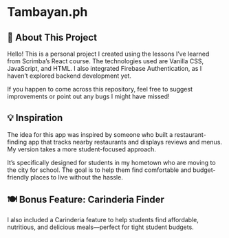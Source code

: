 # Tambayan.ph

## 📌 About This Project
Hello! This is a personal project I created using the lessons I’ve learned from Scrimba’s React course. The technologies used are Vanilla CSS, JavaScript, and HTML. I also integrated Firebase Authentication, as I haven’t explored backend development yet.

If you happen to come across this repository, feel free to suggest improvements or point out any bugs I might have missed!

## 💡 Inspiration
The idea for this app was inspired by someone who built a restaurant-finding app that tracks nearby restaurants and displays reviews and menus. My version takes a more student-focused approach.

It’s specifically designed for students in my hometown who are moving to the city for school. The goal is to help them find comfortable and budget-friendly places to live without the hassle.

## 🍽️ Bonus Feature: Carinderia Finder
I also included a Carinderia feature to help students find affordable, nutritious, and delicious meals—perfect for tight student budgets.
